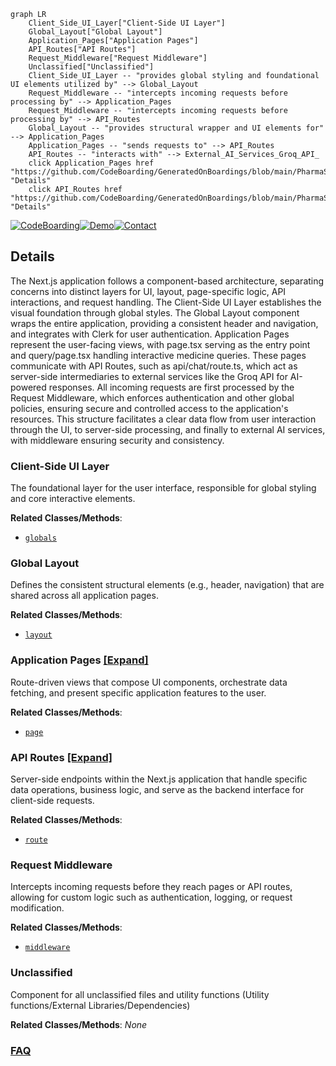 ```mermaid
graph LR
    Client_Side_UI_Layer["Client-Side UI Layer"]
    Global_Layout["Global Layout"]
    Application_Pages["Application Pages"]
    API_Routes["API Routes"]
    Request_Middleware["Request Middleware"]
    Unclassified["Unclassified"]
    Client_Side_UI_Layer -- "provides global styling and foundational UI elements utilized by" --> Global_Layout
    Request_Middleware -- "intercepts incoming requests before processing by" --> Application_Pages
    Request_Middleware -- "intercepts incoming requests before processing by" --> API_Routes
    Global_Layout -- "provides structural wrapper and UI elements for" --> Application_Pages
    Application_Pages -- "sends requests to" --> API_Routes
    API_Routes -- "interacts with" --> External_AI_Services_Groq_API_
    click Application_Pages href "https://github.com/CodeBoarding/GeneratedOnBoardings/blob/main/PharmaSage/Application_Pages.md" "Details"
    click API_Routes href "https://github.com/CodeBoarding/GeneratedOnBoardings/blob/main/PharmaSage/API_Routes.md" "Details"
```

[![CodeBoarding](https://img.shields.io/badge/Generated%20by-CodeBoarding-9cf?style=flat-square)](https://github.com/CodeBoarding/CodeBoarding)[![Demo](https://img.shields.io/badge/Try%20our-Demo-blue?style=flat-square)](https://www.codeboarding.org/diagrams)[![Contact](https://img.shields.io/badge/Contact%20us%20-%20contact@codeboarding.org-lightgrey?style=flat-square)](mailto:contact@codeboarding.org)

## Details

The Next.js application follows a component-based architecture, separating concerns into distinct layers for UI, layout, page-specific logic, API interactions, and request handling. The Client-Side UI Layer establishes the visual foundation through global styles. The Global Layout component wraps the entire application, providing a consistent header and navigation, and integrates with Clerk for user authentication. Application Pages represent the user-facing views, with page.tsx serving as the entry point and query/page.tsx handling interactive medicine queries. These pages communicate with API Routes, such as api/chat/route.ts, which act as server-side intermediaries to external services like the Groq API for AI-powered responses. All incoming requests are first processed by the Request Middleware, which enforces authentication and other global policies, ensuring secure and controlled access to the application's resources. This structure facilitates a clear data flow from user interaction through the UI, to server-side processing, and finally to external AI services, with middleware ensuring security and consistency.

### Client-Side UI Layer
The foundational layer for the user interface, responsible for global styling and core interactive elements.


**Related Classes/Methods**:

- <a href="https://github.com/Devyansh26/PharmaSage/blob/mainNext-Project/app/globals.css" target="_blank" rel="noopener noreferrer">`globals`</a>


### Global Layout
Defines the consistent structural elements (e.g., header, navigation) that are shared across all application pages.


**Related Classes/Methods**:

- <a href="https://github.com/Devyansh26/PharmaSage/blob/mainNext-Project/app/layout.tsx" target="_blank" rel="noopener noreferrer">`layout`</a>


### Application Pages [[Expand]](./Application_Pages.md)
Route-driven views that compose UI components, orchestrate data fetching, and present specific application features to the user.


**Related Classes/Methods**:

- <a href="https://github.com/Devyansh26/PharmaSage/blob/mainNext-Project/app/page.tsx" target="_blank" rel="noopener noreferrer">`page`</a>


### API Routes [[Expand]](./API_Routes.md)
Server-side endpoints within the Next.js application that handle specific data operations, business logic, and serve as the backend interface for client-side requests.


**Related Classes/Methods**:

- <a href="https://github.com/Devyansh26/PharmaSage/blob/mainNext-Project/app/api/chat/route.ts" target="_blank" rel="noopener noreferrer">`route`</a>


### Request Middleware
Intercepts incoming requests before they reach pages or API routes, allowing for custom logic such as authentication, logging, or request modification.


**Related Classes/Methods**:

- <a href="https://github.com/Devyansh26/PharmaSage/blob/mainNext-Project/middleware.ts" target="_blank" rel="noopener noreferrer">`middleware`</a>


### Unclassified
Component for all unclassified files and utility functions (Utility functions/External Libraries/Dependencies)


**Related Classes/Methods**: _None_



### [FAQ](https://github.com/CodeBoarding/GeneratedOnBoardings/tree/main?tab=readme-ov-file#faq)